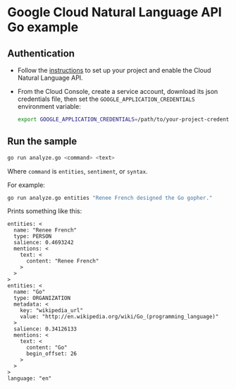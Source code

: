 # Google Cloud Natural Language API Go example

## Authentication

* Follow the [instructions][project] to set up your project and enable the Cloud Natural Language API.
* From the Cloud Console, create a service account,
  download its json credentials file, then set the 
  `GOOGLE_APPLICATION_CREDENTIALS` environment variable:

  ```bash
  export GOOGLE_APPLICATION_CREDENTIALS=/path/to/your-project-credentials.json
  ```

[cloud-console]: https://console.cloud.google.com
[project]: https://cloud.google.com/natural-language/docs/getting-started#set_up_your_project

## Run the sample

```bash
go run analyze.go <command> <text>
```

Where `command` is `entities`, `sentiment`, or `syntax`.

For example:

```bash
go run analyze.go entities "Renee French designed the Go gopher."
```

Prints something like this:

```
entities: <
  name: "Renee French"
  type: PERSON
  salience: 0.4693242
  mentions: <
    text: <
      content: "Renee French"
    >
  >
>
entities: <
  name: "Go"
  type: ORGANIZATION
  metadata: <
    key: "wikipedia_url"
    value: "http://en.wikipedia.org/wiki/Go_(programming_language)"
  >
  salience: 0.34126133
  mentions: <
    text: <
      content: "Go"
      begin_offset: 26
    >
  >
>
language: "en"
```
